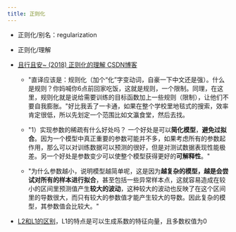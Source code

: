 ```yaml
---
title: 正则化
---
```


- 正则化/别名：regularization

- 正则化/理解

- [且行且安~ (2018) 正则化的理解 CSDN博客](https://blog.csdn.net/qq_20412595/article/details/81636105)
	 - "直译应该是：规则化（加个“化”字变动词，自豪一下中文还是强）。什么是规则？你妈喊你6点前回家吃饭，这就是规则，一个限制。同理，在这里，规则化就是说给需要训练的目标函数加上一些规则（限制），让他们不要自我膨胀。"好比我丢了一卡通，如果在整个学校里地毯式的搜索，效率肯定很低，所以先划定一个范围比如文瀛食堂，然后去找。

	 - "1）实现参数的稀疏有什么好处吗？  一个好处是可以**简化模型**，**避免过拟合**。因为一个模型中真正重要的参数可能并不多，如果考虑所有的参数起作用，那么可以对训练数据可以预测的很好，但是对测试数据表现性能极差。另一个好处是参数变少可以使整个模型获得更好的**可解释性**。"

	 - "为什么参数越小，说明模型越简单呢，这是因为**越复杂的模型，越是会尝试对所有的样本进行拟合**，甚至包括一些异常样本点，这就容易造成在较小的区间里预测值产生**较大的波动**，这种较大的波动也反映了在这个区间里的导数很大，而只有较大的参数值才能产生较大的导数。因此复杂的模型，其参数值会比较大。"

- [L2和L1的区别](bookxnotepro://opennote/?nb={29696ad3-0683-455c-8f5a-601362ba4787}&book=0a1d36f646cfb75f73af6cec22fef2f7&page=154&x=305&y=365&id=60)，L1的特点是可以生成系数的特征向量，且多数权值为0
